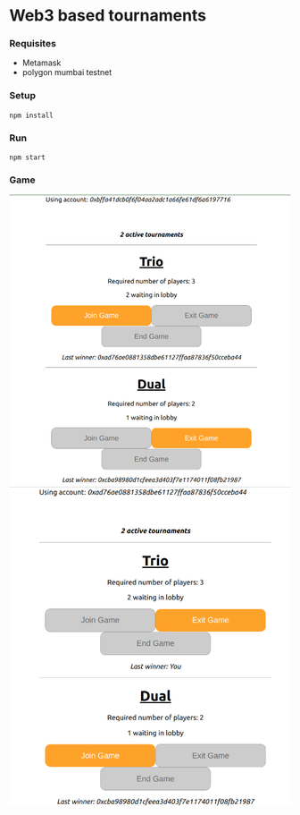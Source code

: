 # Web3 based tournaments

### Requisites
- Metamask 
- polygon mumbai testnet

### Setup
```
npm install
```

### Run
```
npm start
```

### Game
![UI-1](https://github.com/utkarsh-21st/blockchain-tournaments-frontend/blob/master/images/ui1.png "UI")
![UI-2](https://github.com/utkarsh-21st/blockchain-tournaments-frontend/blob/master/images/ui2.png "UI")
